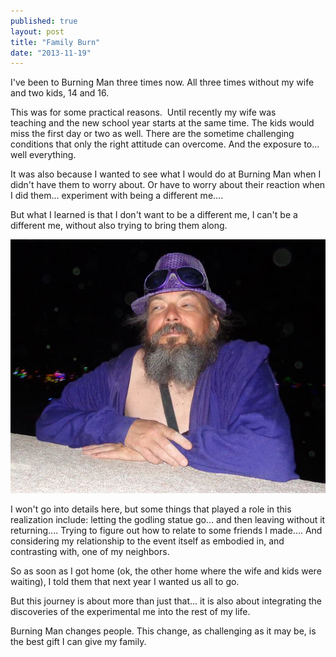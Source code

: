 ```yaml
---
published: true
layout: post
title: "Family Burn"
date: "2013-11-19"
---
```


I've been to Burning Man three times now. All three times without my wife and two kids, 14 and 16.

This was for some practical reasons.  Until recently my wife was teaching and the new school year starts at the same time. The kids would miss the first day or two as well. There are the sometime challenging conditions that only the right attitude can overcome. And the exposure to... well everything.

It was also because I wanted to see what I would do at Burning Man when I didn't have them to worry about. Or have to worry about their reaction when I did them... experiment with being a different me....

But what I learned is that I don't want to be a different me, I can't be a different me, without also trying to bring them along.

![me](../images/2013/11/me.png?w=300)

I won't go into details here, but some things that played a role in this realization include: letting the godling statue go... and then leaving without it returning.... Trying to figure out how to relate to some friends I made.... And considering my relationship to the event itself as embodied in, and contrasting with, one of my neighbors.

So as soon as I got home (ok, the other home where the wife and kids were waiting), I told them that next year I wanted us all to go.

But this journey is about more than just that... it is also about integrating the discoveries of the experimental me into the rest of my life.

Burning Man changes people. This change, as challenging as it may be, is the best gift I can give my family.
